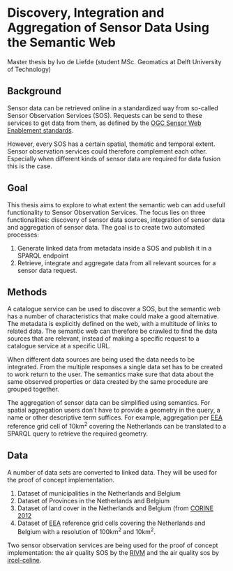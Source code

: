 # Discovery, Integration and Aggregation of Sensor Data Using the Semantic Web
Master thesis by Ivo de Liefde (student MSc. Geomatics at Delft University of Technology)

## Background
Sensor data can be retrieved online in a standardized way from so-called Sensor Observation Services (SOS). Requests can be send to these services to get data from them, as defined by the [OGC Sensor Web Enablement standards](http://www.opengeospatial.org/projects/groups/sensorwebdwg). 

However, every SOS has a certain spatial, thematic and temporal extent. Sensor observation services could therefore complement each other. Especially when different kinds of sensor data are required for data fusion this is the case.   

## Goal
This thesis aims to explore to what extent the semantic web can add usefull functionality to Sensor Observation Services. The focus lies on three functionalities: discovery of sensor data sources, integration of sensor data and aggregation of sensor data. The goal is to create two automated processes: 
1. Generate linked data from metadata inside a SOS and publish it in a SPARQL endpoint <Enter>
2. Retrieve, integrate and aggregate data from all relevant sources for a sensor data request.    

## Methods
A catalogue service can be used to discover a SOS, but the semantic web has a number of characteristics that make could make a good alternative. The metadata is explicitly defined on the web, with a multitude of links to related data. The semantic web can therefore be crawled to find the data sources that are relevant, instead of making a specific request to a catalogue service at a specific URL. 

When different data sources are being used the data needs to be integrated. From the multiple responses a single data set has to be created to work return to the user. The semantics make sure that data about the same observed properties or data created by the same procedure are grouped together. 

The aggregation of sensor data can be simplified using semantics. For spatial aggregation users don't have to provide a geometry in the query, a name or other descriptive term suffices. For example, aggregation per [EEA](http://www.eea.europa.eu/data-and-maps/data/eea-reference-grids) reference grid cell of 10km<sup>2</sup> covering the Netherlands can be translated to a SPARQL query to retrieve the required geometry.

## Data
A number of data sets are converted to linked data. They will be used for the proof of concept implementation. 
1. Dataset of municipalities in the Netherlands and Belgium <Enter>
2. Dataset of Provinces in the Netherlands and Belgium <Enter>
3. Dataset of land cover in the Netherlands and Belgium (from [CORINE 2012](http://land.copernicus.eu/pan-european/corine-land-cover/clc-2012)  <Enter>
4. Dataset of [EEA](http://www.eea.europa.eu/data-and-maps/data/eea-reference-grids) reference grid cells covering the Netherlands and Belgium with a resolution of 100km<sup>2</sup> and 10km<sup>2</sup>. <Enter>

Two sensor observation services are being used for the proof of concept implementation: the air quality SOS by the [RIVM](http://www.lml.rivm.nl/) and the air quality sos by [ircel-celine](http://www.irceline.be/). 
